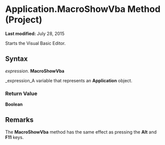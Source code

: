 
# Application.MacroShowVba Method (Project)

 **Last modified:** July 28, 2015

Starts the Visual Basic Editor.

## Syntax

 _expression_. **MacroShowVba**

 _expression_A variable that represents an  **Application** object.


### Return Value

 **Boolean**


## Remarks

The  **MacroShowVba** method has the same effect as pressing the **Alt** and **F11** keys.

